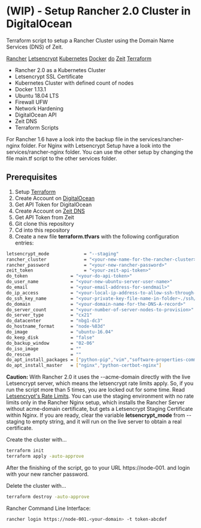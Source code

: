 # (WIP) - Setup Rancher 2.0 Cluster in DigitalOcean

Terraform script to setup a Rancher Cluster using the Domain Name Services (DNS) of Zeit.

[Rancher](https://rancher.com/)
[Letsencrypt](https://letsencrypt.org/)
[Kubernetes](https://kubernetes.io/)
[Docker](https://www.docker.com/)
[do](https://www.do.de)
[Zeit](https://zeit.co/world)
[Terraform](https://www.terraform.io)

* Rancher 2.0 as a Kubernetes Cluster
* Letsencrypt SSL Certificate
* Kubernetes Cluster with defined count of nodes
* Docker 1.13.1
* Ubuntu 18.04 LTS
* Firewall UFW
* Network Hardening
* DigitalOcean API
* Zeit DNS 
* Terraform Scripts

For Rancher 1.6 have a look into the backup file in the services/rancher-nginx folder.
For Nginx with Letsencrypt Setup have a look into the services/rancher-nginx folder.
You can use the other setup by changing the file main.tf script to the other services folder.

## Prerequisites

1. Setup [Terraform](https://www.terraform.io/downloads.html)
4. Create Account on [DigitalOcean](https://www.digitalocean.com)
5. Get API Token for DigitalOcean
6. Create Account on [Zeit DNS](https://zeit.co/account)
7. Get API Token from Zeit
8. Git clone this repository
9. Cd into this repository
10. Create a new file **terraform.tfvars** with the following configuration entries:

```bash
letsencrypt_mode             = "--staging"
rancher_cluster              = "<your-new-name-for-the-rancher-cluster>"
rancher_password             = "<your-new-rancher-password>"
zeit_token                   = "<your-zeit-api-token>"
do_token                = "<your-do-api-token>"
do_user_name            = "<your-new-ubuntu-server-user-name>"
do_email                = "<your-email-address-for-sendmail>"
do_ip_access            = "<your-local-ip-address-to-allow-ssh-through-ubuntu-server-firewall>"
do_ssh_key_name         = "<your-private-key-file-name-in-folder~./ssh/>"
do_domain               = "<your-domain-name-for-the-DNS-A-record>"
do_server_count         = "<your-number-of-server-nodes-to-provision>"
do_server_type          = "cx21"
do_datacenter           = "nbg1-dc3"
do_hostname_format      = "node-%03d"
do_image                = "ubuntu-16.04"
do_keep_disk            = "false"
do_backup_window        = "02-06"
do_iso_image            = ""
do_rescue               = ""
do_apt_install_packages = ["python-pip","vim","software-properties-common","ufw","ceph-common","nfs-common","jq","tmux"]
do_apt_install_master   = ["nginx","python-certbot-nginx"]
```

**Caution:** With Rancher 2.0 it uses the --acme-domain directly with the live Letsencrypt server, which means the letsencrypt rate limits apply. So, if you run the script more than 5 times, you are locked out for some time. Read [Letsencrypt's Rate Limits](https://letsencrypt.org/docs/rate-limits/). You can use the staging environment with no rate limits only in the Rancher Nginx setup, which installs the Rancher Server without acme-domain certificate, but gets a Letsencrypt Staging Certificate within Nginx. If you are ready, clear the variable **letsencrypt_mode** from --staging to empty string, and it will run on the live server to obtain a real certificate.

Create the cluster with...
```bash
terraform init
terraform apply -auto-approve
```

After the finishing of the script, go to your URL https://node-001.<your-domain> and login with your new rancher password.

Delete the cluster with...
```bash
terraform destroy -auto-approve
```

Rancher Command Line Interface:
```bash
rancher login https://node-001.<your-domain> -t token-abcdef
```


